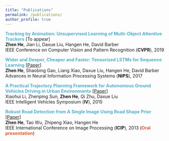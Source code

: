 ```yaml
---
title: "Publications"
permalink: /publications/
author_profile: true
---
```




**<span style="color:#52adc8">Tracking by Animation: Unsupervised Learning of Multi-Object Attentive Trackers</span>** [To appear]<br>
**Zhen He**, Jian Li, Daxue Liu, Hangen He, David Barber<br>
IEEE Conference on Computer Vision and Pattern Recognition (**CVPR**), 2019


**<span style="color:#52adc8">Wider and Deeper, Cheaper and Faster: Tensorized LSTMs for Sequence Learning</span>** [[Paper](http://papers.nips.cc/paper/6606-wider-and-deeper-cheaper-and-faster-tensorized-lstms-for-sequence-learning)]<br>
**Zhen He**, Shaobing Gao, Liang Xiao, Daxue Liu, Hangen He, David Barber<br>
Advances in Neural Information Processing Systems (**NIPS**), 2017


**<span style="color:#52adc8">A Practical Trajectory Planning Framework for Autonomous Ground Vehicles Driving in Urban Environments</span>** [[Paper](https://www.researchgate.net/publication/303406602_A_Practical_Trajectory_Planning_Framework_for_Autonomous_Ground_Vehicles_Driving_in_Urban_Environments.pdf)]<br>
Xiaohui Li, Zhenping Sun, **Zhen He**, Qi Zhu, Daxue Liu<br>
IEEE Intelligent Vehicles Symposium (**IV**), 2015


**<span style="color:#52adc8">Robust Road Detection from A Single Image Using Road Shape Prior</span>** [[Paper](https://www.researchgate.net/profile/Zhen_He21/publication/271554662_Robust_road_detection_from_a_single_image_using_road_shape_prior/links/5741eed108ae298602ee2702.pdf)]<br>
**Zhen He**, Tao Wu, Zhipeng Xiao, Hangen He<br>
IEEE International Conference on Image Processing (**ICIP**), 2013 (**<span style="color:#dc572e">Oral presentation</span>**)

